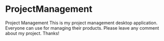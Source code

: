 # ProjectManagement
Project Management
This is my project management desktop application. Everyone can use for managing their products.
Please leave any comment about my project. Thanks!
